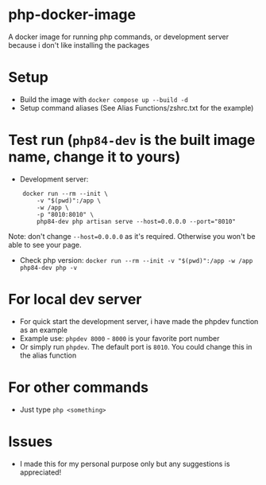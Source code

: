 # php-docker-image
A docker image for running php commands, or development server because i don't like installing the packages

# Setup
- Build the image with ```docker compose up --build -d```
- Setup command aliases (See Alias Functions/zshrc.txt for the example)

# Test run (```php84-dev``` is the built image name, change it to yours)
- Development server: 
```
    docker run --rm --init \
        -v "$(pwd)":/app \
        -w /app \
        -p "8010:8010" \
        php84-dev php artisan serve --host=0.0.0.0 --port="8010"
```
Note: don't change ```--host=0.0.0.0``` as it's required. Otherwise you won't be able to see your page.

- Check php version: ```docker run --rm --init -v "$(pwd)":/app -w /app php84-dev php -v```

# For local dev server
- For quick start the development server, i have made the phpdev function as an example
- Example use: ```phpdev 8000``` - ```8000``` is your favorite port number
- Or simply run ```phpdev```. The default port is ```8010```. You could change this in the alias function

# For other commands
- Just type ```php <something>```

# Issues
- I made this for my personal purpose only but any suggestions is appreciated!
